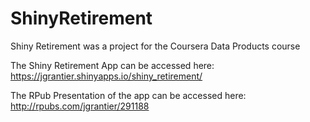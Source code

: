 # ShinyRetirement
Shiny Retirement was a project for the Coursera Data Products course

The Shiny Retirement App can be accessed here: https://jgrantier.shinyapps.io/shiny_retirement/

The RPub Presentation of the app can be accessed here: http://rpubs.com/jgrantier/291188
